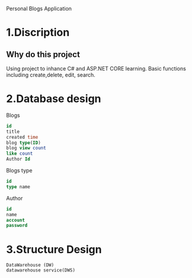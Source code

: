 Personal Blogs Application
# 1.Discription

## Why do this project

Using project to inhance C# and ASP.NET CORE learning. Basic functions including create,delete,
edit, search.

# 2.Database design

Blogs 

```sql
id
title
created time
blog type(ID)
blog view count
like count
Author Id
```

Blogs type

```sql
id
type name
```

Author

```sql
id
name
account
password

```

# 3.Structure Design

	DataWarehouse (DW)
	datawarehouse service(DWS)